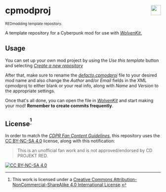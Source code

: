 # cpmodproj <img align="right" src="https://user-images.githubusercontent.com/99456326/253195160-df589079-e508-4c30-8bd4-f7acebc43187.svg" width="32px">

<sup>REDmodding template repository.</sup>

A template repository for a Cyberpunk mod for use with [_WolvenKit_.][wolvenkit]

## Usage

You can set up your own mod project by using the _Use this template_ button and selecting [_Create a new repository_](https://github.com/new?template_name=cpmodproj&template_owner=nullfrctl)

After that, make sure to rename the [_defacto.cpmodproj_](https://github.com/nullfrctl/cpmodproj/blob/main/defacto.cpmodproj) file to your desired mod name and also change the _Author_ and/or _Email_ fields in the XML cpmodproj to either blank or your real info, along with  _Name_ and _Version_ to the appropriate settings.

Once that's all done, you can open the file in [_WolvenKit_][wolvenkit] and start making your mod! **Remember to create commits frequently**.

## License<sup>[^1]</sup>

In order to match the [_CDPR Fan Content Guidelines_](https://www.cdprojektred.com/en/fan-content), this repository uses the [CC BY-NC-SA 4.0][cc-by-nc-sa] license, along with this notification:

> This is an unofficial fan work and is not approved/endorsed by CD PROJEKT RED.

[![CC BY-NC-SA 4.0](https://licensebuttons.net/l/by-nc-sa/4.0/80x15.png)][cc-by-nc-sa]

[cc-by-nc-sa]: http://creativecommons.org/licenses/by-nc-sa/4.0/
[wolvenkit]: https://github.com/WolvenKit/WolvenKit
[^1]: This work is licensed under a [Creative Commons Attribution-NonCommercial-ShareAlike 4.0 International License][cc-by-nc-sa].
